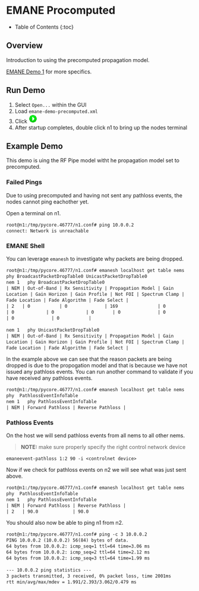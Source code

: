 # EMANE Procomputed
* Table of Contents
{:toc}

## Overview
Introduction to using the precomputed propagation model.

[EMANE Demo 1](https://github.com/adjacentlink/emane-tutorial/wiki/Demonstration-1)
for more specifics.

## Run Demo
1. Select `Open...` within the GUI
1. Load `emane-demo-precomputed.xml`
1. Click ![Start Button](../static/gui/start.gif)
1. After startup completes, double click n1 to bring up the nodes terminal

## Example Demo
This demo is uing the RF Pipe model witht he propagation model set to
precomputed.

### Failed Pings
Due to using precomputed and having not sent any pathloss events, the nodes
cannot ping eachother yet.

Open a terminal on n1.
```shell
root@n1:/tmp/pycore.46777/n1.conf# ping 10.0.0.2
connect: Network is unreachable
```

### EMANE Shell
You can leverage `emanesh` to investigate why packets are being dropped.
```shell
root@n1:/tmp/pycore.46777/n1.conf# emanesh localhost get table nems phy BroadcastPacketDropTable0 UnicastPacketDropTable0
nem 1   phy BroadcastPacketDropTable0
| NEM | Out-of-Band | Rx Sensitivity | Propagation Model | Gain Location | Gain Horizon | Gain Profile | Not FOI | Spectrum Clamp | Fade Location | Fade Algorithm | Fade Select |
| 2   | 0           | 0              | 169               | 0             | 0            | 0            | 0       | 0              | 0             | 0              | 0           |

nem 1   phy UnicastPacketDropTable0
| NEM | Out-of-Band | Rx Sensitivity | Propagation Model | Gain Location | Gain Horizon | Gain Profile | Not FOI | Spectrum Clamp | Fade Location | Fade Algorithm | Fade Select |
```

In the example above we can see that the reason packets are being dropped is due to
the propogation model and that is because we have not issued any pathloss events.
You can run another command to validate if you have received any pathloss events.
```shell
root@n1:/tmp/pycore.46777/n1.conf# emanesh localhost get table nems phy  PathlossEventInfoTable
nem 1   phy PathlossEventInfoTable
| NEM | Forward Pathloss | Reverse Pathloss |
```

### Pathloss Events
On the host we will send pathloss events from all nems to all other nems.

> **NOTE:** make sure properly specify the right control network device

```shell
emaneevent-pathloss 1:2 90 -i <controlnet device>
```

Now if we check for pathloss events on n2 we will see what was just sent above.
```shell
root@n1:/tmp/pycore.46777/n1.conf# emanesh localhost get table nems phy  PathlossEventInfoTable
nem 1   phy PathlossEventInfoTable
| NEM | Forward Pathloss | Reverse Pathloss |
| 2   | 90.0             | 90.0
```

You should also now be able to ping n1 from n2.
```shell
root@n1:/tmp/pycore.46777/n1.conf# ping -c 3 10.0.0.2
PING 10.0.0.2 (10.0.0.2) 56(84) bytes of data.
64 bytes from 10.0.0.2: icmp_seq=1 ttl=64 time=3.06 ms
64 bytes from 10.0.0.2: icmp_seq=2 ttl=64 time=2.12 ms
64 bytes from 10.0.0.2: icmp_seq=3 ttl=64 time=1.99 ms

--- 10.0.0.2 ping statistics ---
3 packets transmitted, 3 received, 0% packet loss, time 2001ms
rtt min/avg/max/mdev = 1.991/2.393/3.062/0.479 ms
```

